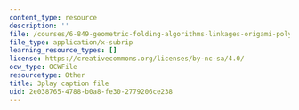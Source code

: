 ```yaml
---
content_type: resource
description: ''
file: /courses/6-849-geometric-folding-algorithms-linkages-origami-polyhedra-fall-2012/2e0387654788b0a8fe302779206ce238_OznepAivkkg.srt
file_type: application/x-subrip
learning_resource_types: []
license: https://creativecommons.org/licenses/by-nc-sa/4.0/
ocw_type: OCWFile
resourcetype: Other
title: 3play caption file
uid: 2e038765-4788-b0a8-fe30-2779206ce238
---
```


